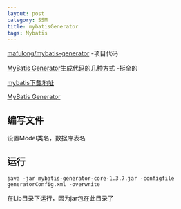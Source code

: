 ```yaml
---
layout: post
category: SSM
title: mybatisGenerator
tags: Mybatis
---
```


[mafulong/mybatis-generator](https://github.com/mafulong/mybatis-generator) -项目代码

[MyBatis Generator生成代码的几种方式](https://blog.csdn.net/qq_32786873/article/details/78226925) -挺全的

[mybatis下载地址](https://github.com/mybatis/generator/releases)

[MyBatis Generator](https://www.cnblogs.com/zyw-205520/p/4771253.html)


## 编写文件
设置Model类名，数据库表名

## 运行

    java -jar mybatis-generator-core-1.3.7.jar -configfile generatorConfig.xml -overwrite

在Lib目录下运行，因为jar包在此目录了